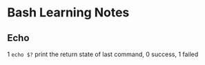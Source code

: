# Bash Learning Notes
## Echo 
1 `echo $?` print the return state of last command, 0 success, 1 failed
